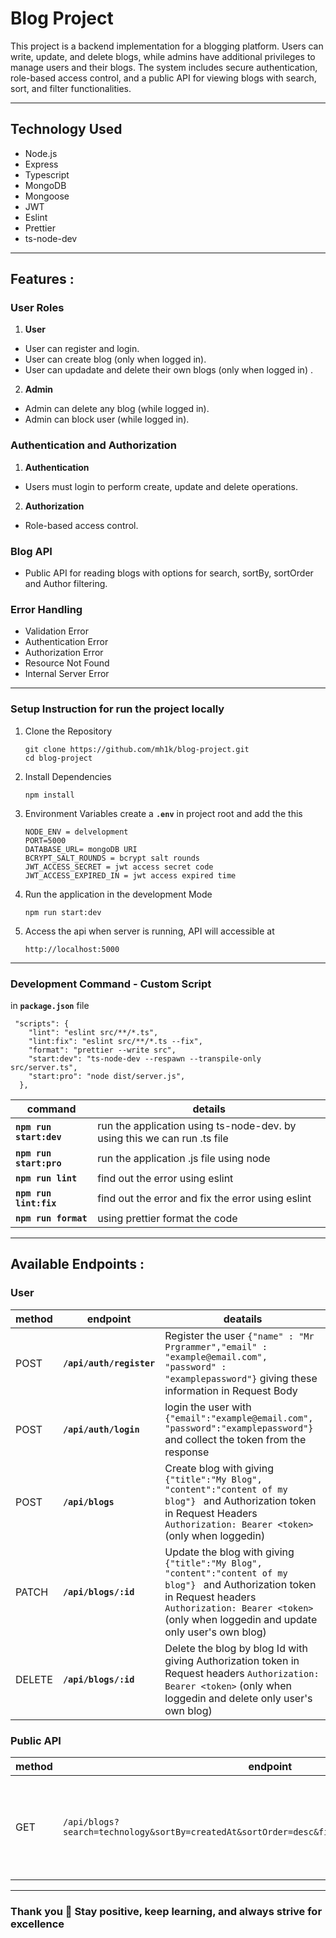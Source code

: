 # Blog Project

This project is a backend implementation for a blogging platform. Users can write, update, and delete blogs, while admins have additional privileges to manage users and their blogs. The system includes secure authentication, role-based access control, and a public API for viewing blogs with search, sort, and filter functionalities.

---

## **Technology Used**
 - Node.js
 - Express
 - Typescript
 - MongoDB
 - Mongoose
 - JWT
 - Eslint
 - Prettier
 - ts-node-dev


---

## **Features :**

### User Roles

1. **User**
 - User can register and login.
 - User can create blog (only when logged in).
 - User can updadate and delete their own blogs (only when logged in) .
  
2. **Admin**
 - Admin can delete any blog (while logged in).
 - Admin can block user (while logged in).
  
### Authentication and Authorization

1. **Authentication**
 - Users must login to perform create, update and delete operations.

2. **Authorization**
 - Role-based access control.

### Blog API

 - Public API for reading blogs with options for search, sortBy, sortOrder and Author filtering.

### Error Handling
 - Validation Error
 - Authentication Error
 - Authorization Error
 - Resource Not Found
 - Internal Server Error


---

### Setup Instruction for run the project locally

1. Clone the Repository
    ```
   git clone https://github.com/mh1k/blog-project.git
   cd blog-project
   ```
2. Install Dependencies
   ```
   npm install
   ```
3. Environment Variables
   create a **`.env`** in project root and add the this
   ```
   NODE_ENV = delvelopment
   PORT=5000
   DATABASE_URL= mongoDB URI
   BCRYPT_SALT_ROUNDS = bcrypt salt rounds
   JWT_ACCESS_SECRET = jwt access secret code
   JWT_ACCESS_EXPIRED_IN = jwt access expired time

   ```
4. Run the application in the development Mode
   ```
   npm run start:dev
   ```
5. Access the api
   when server is running, API will accessible at
   ```
   http://localhost:5000
   ```
***
### **Development Command - Custom Script**
in **`package.json`** file

```
 "scripts": {
    "lint": "eslint src/**/*.ts",
    "lint:fix": "eslint src/**/*.ts --fix",
    "format": "prettier --write src",
    "start:dev": "ts-node-dev --respawn --transpile-only src/server.ts",
    "start:pro": "node dist/server.js",
  },
```
| command                 | details                                                                             |
|-------------------------|-----------------------------------------------------------------------------|
|**`npm run start:dev`**  | run the application using ts-node-dev. by using this we can run .ts file| 
|**`npm run start:pro`**  | run the application .js file using node |
|**`npm run lint`**       | find out the error using eslint |
|**`npm run lint:fix`**   | find out the error and fix the error using eslint |
|**`npm run format`**     | using prettier format the code |

---
## **Available Endpoints :**
### **User**

| method      | endpoint                               | deatails    |
|-------------|----------------------------------------|-------------|
| POST        | **`/api/auth/register`**                    | Register the user ```{"name" : "Mr Prgrammer","email" : "example@email.com", "password" : "examplepassword"}``` giving these information in Request Body |
| POST        | **`/api/auth/login`**                    | login the user with ```{"email":"example@email.com", "password":"examplepassword"} ``` and collect the token from the response|
| POST        | **`/api/blogs`**                    | Create blog with giving ```{"title":"My Blog", "content":"content of my blog"} ``` and Authorization token in Request Headers ``Authorization: Bearer <token>`` (only when loggedin) |
| PATCH       | **`/api/blogs/:id`**                    | Update the blog with giving ```{"title":"My Blog", "content":"content of my blog"} ``` and Authorization token in Request headers ``Authorization: Bearer <token>`` (only when loggedin and update only user's own blog) |
| DELETE       | **`/api/blogs/:id`**                    | Delete the blog by blog Id with giving Authorization token in Request headers ``Authorization: Bearer <token>`` (only when loggedin and delete only user's own blog) |

### **Public API**

| method      | endpoint                               | deatails    |
|-------------|----------------------------------------|-------------|
| GET        | `/api/blogs?search=technology&sortBy=createdAt&sortOrder=desc&filter=60b8f42f9c2a3c9b7cbd4f18`                    | Register the user ```{"name" : "Mr Prgrammer","email" : "example@email.com", "password" : "examplepassword"}``` giving these information in Request Body |
---

### Thank you 🙂 Stay positive, keep learning, and always strive for excellence 
